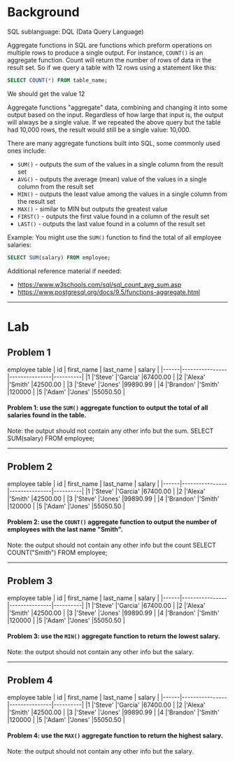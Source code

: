 # Background
SQL sublanguage: DQL (Data Query Language)

Aggregate functions in SQL are functions which preform operations on multiple rows to produce a single output.
For instance, `COUNT()` is an aggregate function. Count will return the number of rows of data in the result set.
So if we query a table with 12 rows using a statement like this:
```sql
SELECT COUNT(*) FROM table_name;
```
We should get the value 12

Aggregate functions "aggregate" data, combining and changing it into some output based on the input. Regardless of
how large that input is, the output will always be a single value. If we repeated the above query but the table had
10,000 rows, the result would still be a single value: 10,000.

There are many aggregate functions built into SQL, some commonly used ones include:
- `SUM()` - outputs the sum of the values in a single column from the result set
- `AVG()` - outputs the average (mean) value of the values in a single column from the result set
- `MIN()` - outputs the least value among the values in a single column from the result set
- `MAX()` - similar to MIN but outputs the greatest value
- `FIRST()` - outputs the first value found in a column of the result set
- `LAST()` - outputs the last value found in a column of the result set

Example: You might use the `SUM()` function to find the total of all employee salaries:
```sql
SELECT SUM(salary) FROM employee;
```

Additional reference material if needed:
- https://www.w3schools.com/sql/sql_count_avg_sum.asp
- https://www.postgresql.org/docs/9.5/functions-aggregate.html

- - - 

# Lab

## Problem 1
employee table
|  id  |   first_name   |   last_name   |  salary  |
|------|----------------|---------------|----------|
|1     |'Steve'         |'Garcia'       |67400.00  |
|2     |'Alexa'         |'Smith'        |42500.00  |
|3     |'Steve'         |'Jones'        |99890.99  |
|4     |'Brandon'       |'Smith'        |120000    |
|5     |'Adam'          |'Jones'        |55050.50  |

#### Problem 1: use the `SUM()` aggregate function to output the total of all salaries found in the table.

Note: the output should not contain any other info but the sum.
SELECT SUM(salary) FROM employee;
- - -

## Problem 2 
employee table
|  id  |   first_name   |   last_name   |  salary  |
|------|----------------|---------------|----------|
|1     |'Steve'         |'Garcia'       |67400.00  |
|2     |'Alexa'         |'Smith'        |42500.00  |
|3     |'Steve'         |'Jones'        |99890.99  |
|4     |'Brandon'       |'Smith'        |120000    |
|5     |'Adam'          |'Jones'        |55050.50  |

#### Problem 2: use the `COUNT()` aggregate function to output the number of employees with the last name "Smith".

Note: the output should not contain any other info but the count
SELECT COUNT("Smith") FROM employee;
- - -

## Problem 3 
employee table
|  id  |   first_name   |   last_name   |  salary  |
|------|----------------|---------------|----------|
|1     |'Steve'         |'Garcia'       |67400.00  |
|2     |'Alexa'         |'Smith'        |42500.00  |
|3     |'Steve'         |'Jones'        |99890.99  |
|4     |'Brandon'       |'Smith'        |120000    |
|5     |'Adam'          |'Jones'        |55050.50  |

#### Problem 3: use the `MIN()` aggregate function to return the lowest salary.
Note: the output should not contain any other info but the salary.

- - -

## Problem 4 
employee table
|  id  |   first_name   |   last_name   |  salary  |
|------|----------------|---------------|----------|
|1     |'Steve'         |'Garcia'       |67400.00  |
|2     |'Alexa'         |'Smith'        |42500.00  |
|3     |'Steve'         |'Jones'        |99890.99  |
|4     |'Brandon'       |'Smith'        |120000    |
|5     |'Adam'          |'Jones'        |55050.50  |

#### Problem 4: use the `MAX()` aggregate function to return the highest salary.

Note: the output should not contain any other info but the salary.